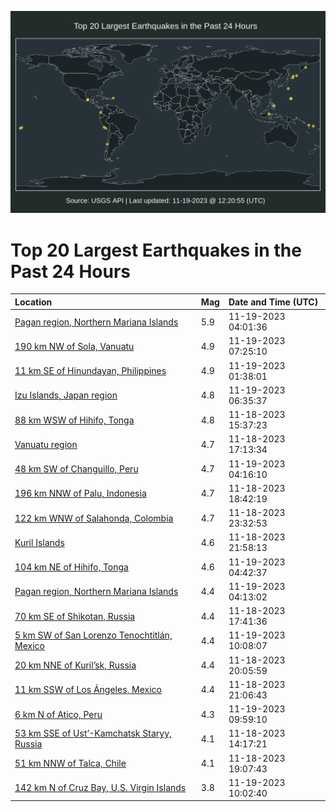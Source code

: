 ![Map](./map.png)

# Top 20 Largest Earthquakes in the Past 24 Hours

| Location | Mag | Date and Time (UTC) |
|:---|:---|:---|
| [Pagan region, Northern Mariana Islands](https://earthquake.usgs.gov/earthquakes/eventpage/us6000lpe6) | 5.9 | 11-19-2023 04:01:36 |
| [190 km NW of Sola, Vanuatu](https://earthquake.usgs.gov/earthquakes/eventpage/us6000lpet) | 4.9 | 11-19-2023 07:25:10 |
| [11 km SE of Hinundayan, Philippines](https://earthquake.usgs.gov/earthquakes/eventpage/us6000lpdt) | 4.9 | 11-19-2023 01:38:01 |
| [Izu Islands, Japan region](https://earthquake.usgs.gov/earthquakes/eventpage/us6000lper) | 4.8 | 11-19-2023 06:35:37 |
| [88 km WSW of Hihifo, Tonga](https://earthquake.usgs.gov/earthquakes/eventpage/us6000lpc6) | 4.8 | 11-18-2023 15:37:23 |
| [Vanuatu region](https://earthquake.usgs.gov/earthquakes/eventpage/us6000lpc7) | 4.7 | 11-18-2023 17:13:34 |
| [48 km SW of Changuillo, Peru](https://earthquake.usgs.gov/earthquakes/eventpage/us6000lpe7) | 4.7 | 11-19-2023 04:16:10 |
| [196 km NNW of Palu, Indonesia](https://earthquake.usgs.gov/earthquakes/eventpage/us6000lpcn) | 4.7 | 11-18-2023 18:42:19 |
| [122 km WNW of Salahonda, Colombia](https://earthquake.usgs.gov/earthquakes/eventpage/us6000lpdj) | 4.7 | 11-18-2023 23:32:53 |
| [Kuril Islands](https://earthquake.usgs.gov/earthquakes/eventpage/us6000lpd7) | 4.6 | 11-18-2023 21:58:13 |
| [104 km NE of Hihifo, Tonga](https://earthquake.usgs.gov/earthquakes/eventpage/us6000lpeg) | 4.6 | 11-19-2023 04:42:37 |
| [Pagan region, Northern Mariana Islands](https://earthquake.usgs.gov/earthquakes/eventpage/us6000lped) | 4.4 | 11-19-2023 04:13:02 |
| [70 km SE of Shikotan, Russia](https://earthquake.usgs.gov/earthquakes/eventpage/us6000lpca) | 4.4 | 11-18-2023 17:41:36 |
| [5 km SW of San Lorenzo Tenochtitlán, Mexico](https://earthquake.usgs.gov/earthquakes/eventpage/us6000lpfb) | 4.4 | 11-19-2023 10:08:07 |
| [20 km NNE of Kuril’sk, Russia](https://earthquake.usgs.gov/earthquakes/eventpage/us6000lpcz) | 4.4 | 11-18-2023 20:05:59 |
| [11 km SSW of Los Ángeles, Mexico](https://earthquake.usgs.gov/earthquakes/eventpage/us6000lpd5) | 4.4 | 11-18-2023 21:06:43 |
| [6 km N of Atico, Peru](https://earthquake.usgs.gov/earthquakes/eventpage/us6000lpf7) | 4.3 | 11-19-2023 09:59:10 |
| [53 km SSE of Ust’-Kamchatsk Staryy, Russia](https://earthquake.usgs.gov/earthquakes/eventpage/us6000lpbt) | 4.1 | 11-18-2023 14:17:21 |
| [51 km NNW of Talca, Chile](https://earthquake.usgs.gov/earthquakes/eventpage/us6000lpcr) | 4.1 | 11-18-2023 19:07:43 |
| [142 km N of Cruz Bay, U.S. Virgin Islands](https://earthquake.usgs.gov/earthquakes/eventpage/pr2023323000) | 3.8 | 11-19-2023 10:02:40 |
